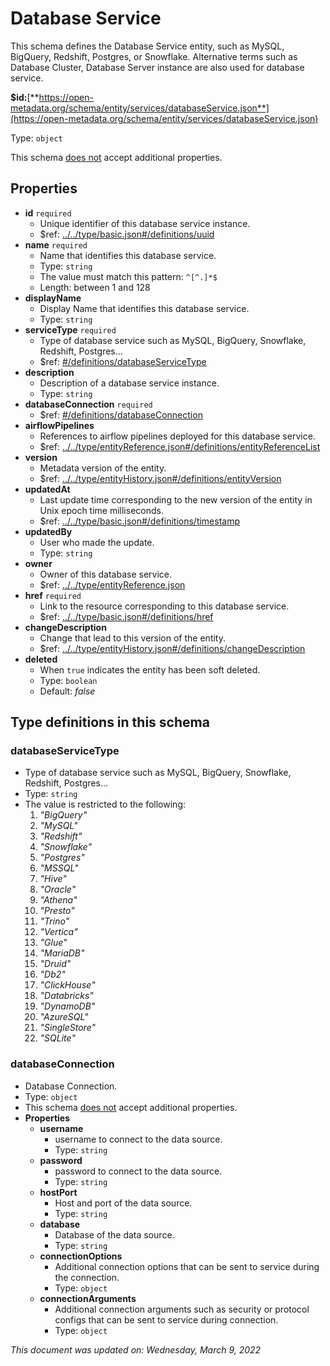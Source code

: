 # Database Service

This schema defines the Database Service entity, such as MySQL, BigQuery, Redshift, Postgres, or Snowflake. Alternative terms such as Database Cluster, Database Server instance are also used for database service.

**$id:**[**https://open-metadata.org/schema/entity/services/databaseService.json**](https://open-metadata.org/schema/entity/services/databaseService.json)

Type: `object`

This schema <u>does not</u> accept additional properties.

## Properties
 - **id** `required`
	 - Unique identifier of this database service instance.
	 - $ref: [../../type/basic.json#/definitions/uuid](../types/basic.md#uuid)
 - **name** `required`
	 - Name that identifies this database service.
	 - Type: `string`
	 - The value must match this pattern: `^[^.]*$`
	 - Length: between 1 and 128
 - **displayName**
	 - Display Name that identifies this database service.
	 - Type: `string`
 - **serviceType** `required`
	 - Type of database service such as MySQL, BigQuery, Snowflake, Redshift, Postgres...
	 - $ref: [#/definitions/databaseServiceType](#databaseservicetype)
 - **description**
	 - Description of a database service instance.
	 - Type: `string`
 - **databaseConnection** `required`
	 - $ref: [#/definitions/databaseConnection](#databaseconnection)
 - **airflowPipelines**
	 - References to airflow pipelines deployed for this database service.
	 - $ref: [../../type/entityReference.json#/definitions/entityReferenceList](../types/entityreference.md#entityreferencelist)
 - **version**
	 - Metadata version of the entity.
	 - $ref: [../../type/entityHistory.json#/definitions/entityVersion](../types/entityhistory.md#entityversion)
 - **updatedAt**
	 - Last update time corresponding to the new version of the entity in Unix epoch time milliseconds.
	 - $ref: [../../type/basic.json#/definitions/timestamp](../types/basic.md#timestamp)
 - **updatedBy**
	 - User who made the update.
	 - Type: `string`
 - **owner**
	 - Owner of this database service.
	 - $ref: [../../type/entityReference.json](../types/entityreference.md)
 - **href** `required`
	 - Link to the resource corresponding to this database service.
	 - $ref: [../../type/basic.json#/definitions/href](../types/basic.md#href)
 - **changeDescription**
	 - Change that lead to this version of the entity.
	 - $ref: [../../type/entityHistory.json#/definitions/changeDescription](../types/entityhistory.md#changedescription)
 - **deleted**
	 - When `true` indicates the entity has been soft deleted.
	 - Type: `boolean`
	 - Default: _false_


## Type definitions in this schema
### databaseServiceType

 - Type of database service such as MySQL, BigQuery, Snowflake, Redshift, Postgres...
 - Type: `string`
 - The value is restricted to the following: 
	 1. _"BigQuery"_
	 2. _"MySQL"_
	 3. _"Redshift"_
	 4. _"Snowflake"_
	 5. _"Postgres"_
	 6. _"MSSQL"_
	 7. _"Hive"_
	 8. _"Oracle"_
	 9. _"Athena"_
	 10. _"Presto"_
	 11. _"Trino"_
	 12. _"Vertica"_
	 13. _"Glue"_
	 14. _"MariaDB"_
	 15. _"Druid"_
	 16. _"Db2"_
	 17. _"ClickHouse"_
	 18. _"Databricks"_
	 19. _"DynamoDB"_
	 20. _"AzureSQL"_
	 21. _"SingleStore"_
	 22. _"SQLite"_


### databaseConnection

 - Database Connection.
 - Type: `object`
 - This schema <u>does not</u> accept additional properties.
 - **Properties**
	 - **username**
		 - username to connect  to the data source.
		 - Type: `string`
	 - **password**
		 - password to connect  to the data source.
		 - Type: `string`
	 - **hostPort**
		 - Host and port of the data source.
		 - Type: `string`
	 - **database**
		 - Database of the data source.
		 - Type: `string`
	 - **connectionOptions**
		 - Additional connection options that can be sent to service during the connection.
		 - Type: `object`
	 - **connectionArguments**
		 - Additional connection arguments such as security or protocol configs that can be sent to service during connection.
		 - Type: `object`




_This document was updated on: Wednesday, March 9, 2022_